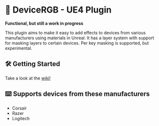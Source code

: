 # 🌈 DeviceRGB  - UE4 Plugin
**Functional, but still a work in progress**

This plugin aims to make it easy to add effects to devices from various manufacturers using materials in Unreal. It has a layer system with support for masking layers to certain devices. Per key masking is supported, but experimental.

## 🛠️ Getting Started
Take a look at the [wiki!](https://github.com/pramberg/DeviceRGB/wiki)

## ⌨️ Supports devices from these manufacturers
* Corsair
* Razer
* Logitech
